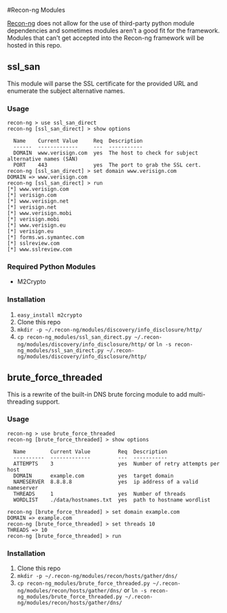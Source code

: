#Recon-ng Modules

[Recon-ng](https://bitbucket.org/LaNMaSteR53/recon-ng) does not allow for the use of third-party python module dependencies and sometimes modules aren't a good fit for the framework. Modules that can't get accepted into the Recon-ng framework will be hosted in this repo.

## ssl_san

This module will parse the SSL certificate for the provided URL and enumerate the subject alternative names.

### Usage


    recon-ng > use ssl_san_direct
    recon-ng [ssl_san_direct] > show options

      Name    Current Value     Req  Description
      ------  -------------     ---  -----------
      DOMAIN  www.verisign.com  yes  The host to check for subject alternative names (SAN)
      PORT    443               yes  The port to grab the SSL cert.
    recon-ng [ssl_san_direct] > set domain www.verisign.com
    DOMAIN => www.verisign.com
    recon-ng [ssl_san_direct] > run
    [*] www.verisign.com
    [*] verisign.com
    [*] www.verisign.net
    [*] verisign.net
    [*] www.verisign.mobi
    [*] verisign.mobi
    [*] www.verisign.eu
    [*] verisign.eu
    [*] forms.ws.symantec.com
    [*] sslreview.com
    [*] www.sslreview.com


### Required Python Modules

* M2Crypto

### Installation

1. `easy_install m2crypto`
2. Clone this repo
3. `mkdir -p ~/.recon-ng/modules/discovery/info_disclosure/http/`
4. `cp recon-ng_modules/ssl_san_direct.py ~/.recon-ng/modules/discovery/info_disclosure/http/` or `ln -s recon-ng_modules/ssl_san_direct.py ~/.recon-ng/modules/discovery/info_disclosure/http/`

## brute_force_threaded
This is a rewrite of the built-in DNS brute forcing module to add multi-threading support.

### Usage

    recon-ng > use brute_force_threaded
    recon-ng [brute_force_threaded] > show options
    
      Name        Current Value         Req  Description
      ----------  -------------         ---  -----------
      ATTEMPTS    3                     yes  Number of retry attempts per host
      DOMAIN      example.com           yes  target domain
      NAMESERVER  8.8.8.8               yes  ip address of a valid nameserver
      THREADS     1                     yes  Number of threads
      WORDLIST    ./data/hostnames.txt  yes  path to hostname wordlist

    recon-ng [brute_force_threaded] > set domain example.com
    DOMAIN => example.com
    recon-ng [brute_force_threaded] > set threads 10
    THREADS => 10
    recon-ng [brute_force_threaded] > run

### Installation

1. Clone this repo
2. `mkdir -p ~/.recon-ng/modules/recon/hosts/gather/dns/`
3. `cp recon-ng_modules/brute_force_threaded.py ~/.recon-ng/modules/recon/hosts/gather/dns/` or `ln -s recon-ng_modules/brute_force_threaded.py ~/.recon-ng/modules/recon/hosts/gather/dns/`
